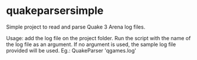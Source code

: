 # quakeparsersimple

Simple project to read and parse Quake 3 Arena log files.

Usage: add the log file on the project folder. Run the script with the name of the log file as an argument. If no argument is used, the sample log file provided will be used.
Eg.: QuakeParser 'qgames.log'

